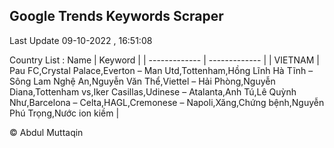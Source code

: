 

## Google Trends Keywords Scraper 
 
Last Update 09-10-2022 , 16:51:08

Country List :
 Name  | Keyword |
| ------------- | ------------- |
| VIETNAM | Pau FC,Crystal Palace,Everton – Man Utd,Tottenham,Hồng Lĩnh Hà Tĩnh – Sông Lam Nghệ An,Nguyễn Văn Thể,Viettel – Hải Phòng,Nguyễn Diana,Tottenham vs,Iker Casillas,Udinese – Atalanta,Anh Tú,Lê Quỳnh Như,Barcelona – Celta,HAGL,Cremonese – Napoli,Xăng,Chứng bệnh,Nguyễn Phú Trọng,Nước ion kiềm |



© Abdul Muttaqin 
